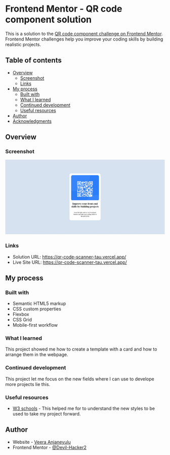 # Frontend Mentor - QR code component solution

This is a solution to the [QR code component challenge on Frontend Mentor](https://www.frontendmentor.io/challenges/qr-code-component-iux_sIO_H). Frontend Mentor challenges help you improve your coding skills by building realistic projects. 

## Table of contents

- [Overview](#overview)
  - [Screenshot](#screenshot)
  - [Links](#links)
- [My process](#my-process)
  - [Built with](#built-with)
  - [What I learned](#what-i-learned)
  - [Continued development](#continued-development)
  - [Useful resources](#useful-resources)
- [Author](#author)
- [Acknowledgments](#acknowledgments)


## Overview

### Screenshot

![](images/Screenshot.jpg)


### Links

- Solution URL: https://qr-code-scanner-tau.vercel.app/
- Live Site URL: https://qr-code-scanner-tau.vercel.app/

## My process

### Built with

- Semantic HTML5 markup
- CSS custom properties
- Flexbox
- CSS Grid
- Mobile-first workflow
### What I learned

This project showed me how to create a template with a card and how to arrange them in the webpage.



### Continued development

This project let me focus on the new fields where I can use to develope more projects lie this.

### Useful resources

- [W3 schools](https://www.w3schools.com) - This helped me for to understand the new styles to be used to take my project forward.



## Author

- Website - [Veera Anjaneyulu](https://qr-code-scanner-tau.vercel.app/)
- Frontend Mentor - [@Devil-Hacker2](https://www.frontendmentor.io/profile/Devil-Hacker2)



